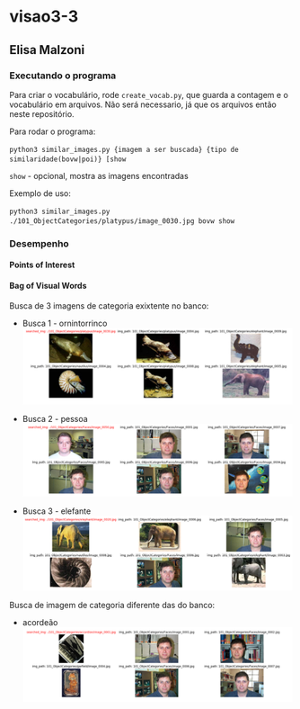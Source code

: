 # visao3-3
## Elisa Malzoni

### Executando o programa
Para criar o vocabulário, rode `create_vocab.py`, que guarda a contagem e o vocabulário em arquivos. Não será necessario, já que os arquivos então neste repositório.

Para rodar o programa:

`python3 similar_images.py {imagem a ser buscada} {tipo de similaridade(bovw|poi)} [show` 

`show` - opcional, mostra as imagens encontradas

Exemplo de uso:

`python3 similar_images.py ./101_ObjectCategories/platypus/image_0030.jpg bovw show`

### Desempenho
#### Points of Interest



#### Bag of Visual Words
Busca de 3 imagens de categoria exixtente no banco:

  - Busca 1 - ornintorrinco
![imagem bovw](./imgs/bovw_01.png)


  - Busca 2 - pessoa
![imagem bovw](./imgs/bovw_02.png)


  - Busca 3 - elefante
![imagem bovw](./imgs/bovw_03.png)


Busca de imagem de categoria diferente das do banco:

  - acordeão
![imagem bovw](./imgs/bovw_04.png)
